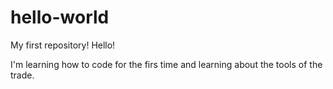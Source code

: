 # hello-world
My first repository!
Hello!

I'm learning how to code for the firs time and learning about the tools of the trade.
